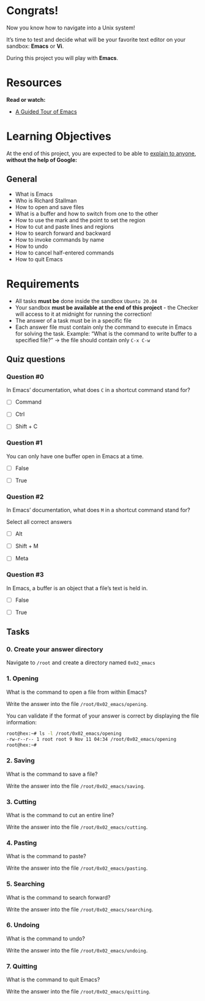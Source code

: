 # Congrats!

Now you know how to navigate into a Unix system!

It’s time to test and decide what will be your favorite text editor on your sandbox: **Emacs** or **Vi**.

During this project you will play with **Emacs**.

# Resources

**Read or watch:**

- [A Guided Tour of Emacs](https://www.gnu.org/software/emacs/tour/)

# Learning Objectives
At the end of this project, you are expected to be able to [explain to anyone](https://fs.blog/feynman-technique/), **without the help of Google:**

## General
- What is Emacs
- Who is Richard Stallman
- How to open and save files
- What is a buffer and how to switch from one to the other
- How to use the mark and the point to set the region
- How to cut and paste lines and regions
- How to search forward and backward
- How to invoke commands by name
- How to undo
- How to cancel half-entered commands
- How to quit Emacs

# Requirements
- All tasks **must be** done inside the sandbox `Ubuntu 20.04`
- Your sandbox **must be available at the end of this project** - the Checker will access to it at midnight for running the correction!
- The answer of a task must be in a specific file
- Each answer file must contain only the command to execute in Emacs for solving the task. Example: “What is the command to write buffer to a specified file?” -> the file should contain only `C-x C-w`

## Quiz questions

### Question #0

In Emacs’ documentation, what does `C` in a shortcut command stand for?

- [ ] Command

- [ ] Ctrl

- [ ] Shift + C

### Question #1

You can only have one buffer open in Emacs at a time.

- [ ] False

- [ ] True

### Question #2

In Emacs’ documentation, what does `M` in a shortcut command stand for?

Select all correct answers

- [ ] Alt

- [ ] Shift + M

- [ ] Meta

### Question #3

In Emacs, a buffer is an object that a file’s text is held in.

- [ ] False

- [ ] True

## Tasks

### 0. Create your answer directory

Navigate to `/root` and create a directory named `0x02_emacs`

### 1. Opening

What is the command to open a file from within Emacs?

Write the answer into the file `/root/0x02_emacs/opening`.

You can validate if the format of your answer is correct by displaying the file information:

```bash
root@hex:~# ls -l /root/0x02_emacs/opening
-rw-r--r-- 1 root root 9 Nov 11 04:34 /root/0x02_emacs/opening
root@hex:~#
```

### 2. Saving

What is the command to save a file?

Write the answer into the file `/root/0x02_emacs/saving`.


### 3. Cutting

What is the command to cut an entire line?

Write the answer into the file `/root/0x02_emacs/cutting`.


### 4. Pasting

What is the command to paste?

Write the answer into the file `/root/0x02_emacs/pasting`.


### 5. Searching

What is the command to search forward?

Write the answer into the file `/root/0x02_emacs/searching`.


### 6. Undoing

What is the command to undo?

Write the answer into the file `/root/0x02_emacs/undoing`.


### 7. Quitting

What is the command to quit Emacs?

Write the answer into the file `/root/0x02_emacs/quitting`.
